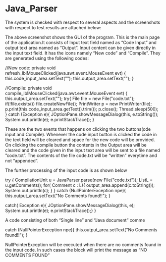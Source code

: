 # Java_Parser
The system is checked with respect to several aspects and the screenshots with respect to test results are attached below:

The above screenshot shows the GUI of the program.
This is the main page of the application.It consists of Input text field named as “Code Input” and output text area named as “Output”.
Input content can be given directly in the input text field.
It has the icons namely “New code” and “Compile”. They are generated using the following codes:


//New code:
private void refresh_lblMouseClicked(java.awt.event.MouseEvent evt) {
this.code_input_area.setText("");
this.output_area.setText("");
}


//Compile:
private void compile_lblMouseClicked(java.awt.event.MouseEvent evt) {
this.output_area.setText("");
try{
File file = new File("code.txt");
if(!file.exists())
file.createNewFile();
PrintWriter p = new PrintWriter(file);
p.print(this.code_input_area.getText().trim());
p.close();
Thread.sleep(500);
}
catch (Exception e){
JOptionPane.showMessageDialog(this, e.toString());
System.out.println(e);
e.printStackTrace();
}

These are the two events that happens on clicking the two buttons(ode input and Compile).
Whenever the code input button is clicked the code in the text field will be cleared and space for the new code will be provided.
On clicking the compile button the contents in the Output area will be cleared and the code given in the input text area will be sent to a file named ”code.txt”.
The contents of the file code.txt will be “written” everytime and not “appended”.

The further processing of the input code is as shown below

try {
CompilationUnit u =  JavaParser.parse(new File("code.txt"));
List<Comment>L = u.getComments();
for( Comment c : L){
output_area.append(c.toString());
System.out.println(c);
}
}
catch (NullPointerException npe){
this.output_area.setText("No Comments found!!");
}

catch( Exception e){
JOptionPane.showMessageDialog(this, e);
System.out.println(e);
e.printStackTrace();} }

A code consisting of both “Single line” and “Java document” comme

catch (NullPointerException npe){
this.output_area.setText("No Comments found!!");
}

NullPointerException will be executed when there  are no comments found in the input code.
In such cases the block will print the message as 
“NO COMMENTS FOUND”
